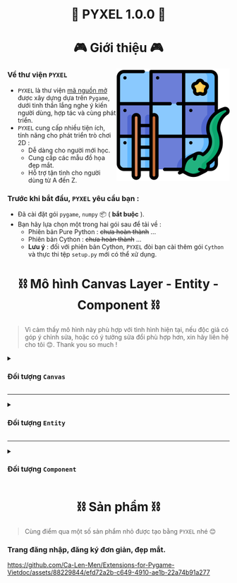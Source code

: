 <h1 align="center">🐍 PYXEL 1.0.0 🐍</h1>

<h1 align="center">🎮 Giới thiệu 🎮</h1>
<img align="right" width="256px" height="256px" src="Assets/snakes.png">

### Về thư viện `PYXEL`
- `PYXEL` là thư viện <u>mã nguồn mở</u> được xây dựng dựa trên `Pygame`, dưới tinh thần lắng nghe ý kiến người dùng, hợp tác và cùng phát triển.
- `PYXEL` cung cấp nhiều tiện ích, tính năng cho phát triển trò chơi 2D :
	- Dễ dàng cho người mới học.
	- Cung cấp các mẫu đồ họa đẹp mắt.
	- Hỗ trợ tận tình cho người dùng từ A đến Z.

### Trước khi bắt đầu, `PYXEL` yêu cầu bạn :
* Đã cài đặt gói `pygame`, `numpy` 📦 ( <b>bắt buộc</b> ).
* Bạn hãy lựa chọn một trong hai gói sau để tải về :
	- Phiên bản Pure Python : ~~chưa hoàn thành~~ ...
	- Phiên bản Cython		: ~~chưa hoàn thành~~ ...
	- <b>Lưu ý</b> : đối với phiên bản Cython, `PYXEL` đòi bạn cài thêm gói `Cython` và thực thi tệp `setup.py` mới có thể xử dụng.

## <h1 align="center">⛓️ Mô hình Canvas Layer - Entity - Component ⛓️</h1>

> Vì cảm thấy mô hình này phù hợp với tình hình hiện tại, nếu độc giả có góp ý chỉnh sửa, hoặc có ý tưởng sửa đổi phù hợp hơn, xin hãy liên hệ cho tôi 😊. Thank you so much !

<details>
<summary><h3>Đối tượng <code>Canvas</code></h3></summary>

- Là khu vực dùng để hiển thị các đối tượng bên trong nó ( hãy xem nó như một màn hình, các đối tượng bên trong không thể được hiển thị ra bên ngoài màn hình ).
- Chúng ta sẽ đặt ra các quy tắc để dễ dàng làm việc với nhau :
	- [PYXEL1](#PYXEL1) : Một `Canvas` có thể chứa nhiều `Canvas` khác.
	- [PYXEL2](#PYXEL2) : Dựa vào `PYXEL1`, ta có một <u>cây</u> gồm các nút là các `Canvas`, với nút gốc ( `root` ) chính là toàn màn hình của ứng dụng.
</details>

---

<details>
<summary><h3>Đối tượng <code>Entity</code></h3></summary>

- Là "định danh" cho một "thực thể" bên trong trò chơi :
	- [PYXEL3](#PYXEL3) : Một `Canvas` có thể chứa nhiều `Entity`.
</details>

---

<details>
<summary><h3>Đối tượng <code>Component</code></h3></summary>

- Là các "thành phần" được gắn vào một và chỉ một `Entity`, các `Component` bên trong liên kết hoàn chỉnh thành một "thực thể" :
	- [PYXEL4](#PYXEL4) : Một `Entity` có thể chứa nhiều `Component`.
	- [PYXEL5](#PYXEL5) : Tùy vào loại `Component`, mà có thể có nhiều `Component` <u>cùng loại</u> cùng gắn trên một `Entity`, hoặc <u>chỉ một loại</u> `Component` được gắn trên `Entity` đó.
	- [PYXEL6](#PYXEL6) : `Entity` chỉ có chức năng lưu trữ `Component`, không thể được phép kế thừa hoặc mở rộng.
</details>

## <h1 align="center">⛓️ Sản phẩm ⛓️</h1>

> Cùng điểm qua một số sản phẩm nhỏ được tạo bằng `PYXEL` nhé 😊

### Trang đăng nhập, đăng ký đơn giản, đẹp mắt.
https://github.com/Ca-Len-Men/Extensions-for-Pygame-Vietdoc/assets/88229844/efd72a2b-c649-4910-ae1b-22a74b91a277

